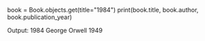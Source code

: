 book = Book.objects.get(title="1984")
print(book.title, book.author, book.publication_year)

Output:
1984 George Orwell 1949
